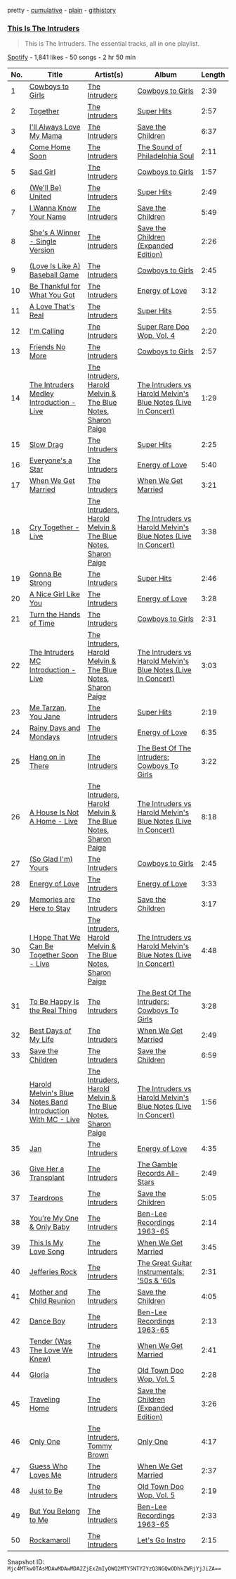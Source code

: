 pretty - [cumulative](/playlists/cumulative/37i9dQZF1DZ06evO1JHaiA.md) - [plain](/playlists/plain/37i9dQZF1DZ06evO1JHaiA) - [githistory](https://github.githistory.xyz/mackorone/spotify-playlist-archive/blob/main/playlists/plain/37i9dQZF1DZ06evO1JHaiA)

### [This Is The Intruders](https://open.spotify.com/playlist/37i9dQZF1DZ06evO1JHaiA)

> This is The Intruders\. The essential tracks, all in one playlist.

[Spotify](https://open.spotify.com/user/spotify) - 1,841 likes - 50 songs - 2 hr 50 min

| No. | Title | Artist(s) | Album | Length |
|---|---|---|---|---|
| 1 | [Cowboys to Girls](https://open.spotify.com/track/6n3WVi0pxFQuAjAQRPPryY) | [The Intruders](https://open.spotify.com/artist/30q5mqJmdYPaKabPMytzvv) | [Cowboys to Girls](https://open.spotify.com/album/4otscgqzgKPQZSdPhiC5fr) | 2:39 |
| 2 | [Together](https://open.spotify.com/track/10v7nPfuQaMGJQgpU21L4x) | [The Intruders](https://open.spotify.com/artist/30q5mqJmdYPaKabPMytzvv) | [Super Hits](https://open.spotify.com/album/0IpED0lu5CdYg4LXzJgK3h) | 2:57 |
| 3 | [I'll Always Love My Mama](https://open.spotify.com/track/5ZBTTuqouJbiC1wtCSJamG) | [The Intruders](https://open.spotify.com/artist/30q5mqJmdYPaKabPMytzvv) | [Save the Children](https://open.spotify.com/album/0yfInwsqclQ8YAp1OipaVM) | 6:37 |
| 4 | [Come Home Soon](https://open.spotify.com/track/2tKjz2r6ythkV1VtltQS9k) | [The Intruders](https://open.spotify.com/artist/30q5mqJmdYPaKabPMytzvv) | [The Sound of Philadelphia Soul](https://open.spotify.com/album/2Q8w71VnqCamXrDuakVeAb) | 2:11 |
| 5 | [Sad Girl](https://open.spotify.com/track/1eAZTu3kRk98Exu0n92YMC) | [The Intruders](https://open.spotify.com/artist/30q5mqJmdYPaKabPMytzvv) | [Cowboys to Girls](https://open.spotify.com/album/4otscgqzgKPQZSdPhiC5fr) | 1:57 |
| 6 | [\(We'll Be\) United](https://open.spotify.com/track/5Dbnnnj3PKhA3z0hSQk5J2) | [The Intruders](https://open.spotify.com/artist/30q5mqJmdYPaKabPMytzvv) | [Super Hits](https://open.spotify.com/album/0IpED0lu5CdYg4LXzJgK3h) | 2:49 |
| 7 | [I Wanna Know Your Name](https://open.spotify.com/track/3sAJJewqiwGKo9du51dSWk) | [The Intruders](https://open.spotify.com/artist/30q5mqJmdYPaKabPMytzvv) | [Save the Children](https://open.spotify.com/album/0yfInwsqclQ8YAp1OipaVM) | 5:49 |
| 8 | [She's A Winner \- Single Version](https://open.spotify.com/track/2KwuTMzMTasALOg6Lczzm3) | [The Intruders](https://open.spotify.com/artist/30q5mqJmdYPaKabPMytzvv) | [Save the Children \(Expanded Edition\)](https://open.spotify.com/album/7J3JudgjdcU1bwGa4XemAl) | 2:26 |
| 9 | [\(Love Is Like A\) Baseball Game](https://open.spotify.com/track/4Lg5z4lC7u1GPSeYvHPPi6) | [The Intruders](https://open.spotify.com/artist/30q5mqJmdYPaKabPMytzvv) | [Cowboys to Girls](https://open.spotify.com/album/4otscgqzgKPQZSdPhiC5fr) | 2:45 |
| 10 | [Be Thankful for What You Got](https://open.spotify.com/track/2OSzYtChSdgPfWcgsIqBoQ) | [The Intruders](https://open.spotify.com/artist/30q5mqJmdYPaKabPMytzvv) | [Energy of Love](https://open.spotify.com/album/56ppptQbKsmQMSSEMHyle5) | 3:12 |
| 11 | [A Love That's Real](https://open.spotify.com/track/79qtqjD96u81j1cgGk0tGM) | [The Intruders](https://open.spotify.com/artist/30q5mqJmdYPaKabPMytzvv) | [Super Hits](https://open.spotify.com/album/0IpED0lu5CdYg4LXzJgK3h) | 2:55 |
| 12 | [I'm Calling](https://open.spotify.com/track/3RjcNNuyAWYXmrulaD21CF) | [The Intruders](https://open.spotify.com/artist/30q5mqJmdYPaKabPMytzvv) | [Super Rare Doo Wop, Vol\. 4](https://open.spotify.com/album/5VP0K1yc9SneXKF6KAnZd3) | 2:20 |
| 13 | [Friends No More](https://open.spotify.com/track/2o3WT6RdrJcjRcXzLYfiMg) | [The Intruders](https://open.spotify.com/artist/30q5mqJmdYPaKabPMytzvv) | [Cowboys to Girls](https://open.spotify.com/album/4otscgqzgKPQZSdPhiC5fr) | 2:57 |
| 14 | [The Intruders Medley Introduction \- Live](https://open.spotify.com/track/1fmmjBUc9UHPl5x0YrtLBZ) | [The Intruders](https://open.spotify.com/artist/30q5mqJmdYPaKabPMytzvv), [Harold Melvin & The Blue Notes](https://open.spotify.com/artist/438JBZR1AR0l04AzcYW9gy), [Sharon Paige](https://open.spotify.com/artist/112QjqKDa4MQbs0FhOAgNk) | [The Intruders vs Harold Melvin's Blue Notes \(Live In Concert\)](https://open.spotify.com/album/1UWBEyPgg7GaXRAx2JV4QN) | 1:29 |
| 15 | [Slow Drag](https://open.spotify.com/track/7bDRsLX9AnLGmZo2jHIxFr) | [The Intruders](https://open.spotify.com/artist/30q5mqJmdYPaKabPMytzvv) | [Super Hits](https://open.spotify.com/album/0IpED0lu5CdYg4LXzJgK3h) | 2:25 |
| 16 | [Everyone's a Star](https://open.spotify.com/track/0C3lpa03bqjYdH5IHeNyo2) | [The Intruders](https://open.spotify.com/artist/30q5mqJmdYPaKabPMytzvv) | [Energy of Love](https://open.spotify.com/album/56ppptQbKsmQMSSEMHyle5) | 5:40 |
| 17 | [When We Get Married](https://open.spotify.com/track/577wJybDQlVQ4qrT8nogLk) | [The Intruders](https://open.spotify.com/artist/30q5mqJmdYPaKabPMytzvv) | [When We Get Married](https://open.spotify.com/album/06vixMex6zvkS4EB8RYFt7) | 3:21 |
| 18 | [Cry Together \- Live](https://open.spotify.com/track/1AHoHNRyc2MGWDMHRQMkRO) | [The Intruders](https://open.spotify.com/artist/30q5mqJmdYPaKabPMytzvv), [Harold Melvin & The Blue Notes](https://open.spotify.com/artist/438JBZR1AR0l04AzcYW9gy), [Sharon Paige](https://open.spotify.com/artist/112QjqKDa4MQbs0FhOAgNk) | [The Intruders vs Harold Melvin's Blue Notes \(Live In Concert\)](https://open.spotify.com/album/1UWBEyPgg7GaXRAx2JV4QN) | 3:38 |
| 19 | [Gonna Be Strong](https://open.spotify.com/track/3Z1ShJS6GqI5K3bUdZdOTT) | [The Intruders](https://open.spotify.com/artist/30q5mqJmdYPaKabPMytzvv) | [Super Hits](https://open.spotify.com/album/0IpED0lu5CdYg4LXzJgK3h) | 2:46 |
| 20 | [A Nice Girl Like You](https://open.spotify.com/track/6XPrQp3jvE9YcGJf6XVfXx) | [The Intruders](https://open.spotify.com/artist/30q5mqJmdYPaKabPMytzvv) | [Energy of Love](https://open.spotify.com/album/56ppptQbKsmQMSSEMHyle5) | 3:28 |
| 21 | [Turn the Hands of Time](https://open.spotify.com/track/2hVGNk2SveZLU1UhRQjTvf) | [The Intruders](https://open.spotify.com/artist/30q5mqJmdYPaKabPMytzvv) | [Cowboys to Girls](https://open.spotify.com/album/4otscgqzgKPQZSdPhiC5fr) | 2:31 |
| 22 | [The Intruders MC Introduction \- Live](https://open.spotify.com/track/1GOnplSqwgvFIcjeTL50SK) | [The Intruders](https://open.spotify.com/artist/30q5mqJmdYPaKabPMytzvv), [Harold Melvin & The Blue Notes](https://open.spotify.com/artist/438JBZR1AR0l04AzcYW9gy), [Sharon Paige](https://open.spotify.com/artist/112QjqKDa4MQbs0FhOAgNk) | [The Intruders vs Harold Melvin's Blue Notes \(Live In Concert\)](https://open.spotify.com/album/1UWBEyPgg7GaXRAx2JV4QN) | 3:03 |
| 23 | [Me Tarzan, You Jane](https://open.spotify.com/track/0009Q7nGlWjFzSjQIo9PmK) | [The Intruders](https://open.spotify.com/artist/30q5mqJmdYPaKabPMytzvv) | [Super Hits](https://open.spotify.com/album/0IpED0lu5CdYg4LXzJgK3h) | 2:19 |
| 24 | [Rainy Days and Mondays](https://open.spotify.com/track/4d6PIzxfJN3PmduWIYz3by) | [The Intruders](https://open.spotify.com/artist/30q5mqJmdYPaKabPMytzvv) | [Energy of Love](https://open.spotify.com/album/56ppptQbKsmQMSSEMHyle5) | 6:35 |
| 25 | [Hang on in There](https://open.spotify.com/track/2pSDtSXHyVSnwxldfujarc) | [The Intruders](https://open.spotify.com/artist/30q5mqJmdYPaKabPMytzvv) | [The Best Of The Intruders: Cowboys To Girls](https://open.spotify.com/album/3ByQcl2cmBljF8Ydu74Ry3) | 3:22 |
| 26 | [A House Is Not A Home \- Live](https://open.spotify.com/track/1RSo4zPAo4BlHaZwldlzRp) | [The Intruders](https://open.spotify.com/artist/30q5mqJmdYPaKabPMytzvv), [Harold Melvin & The Blue Notes](https://open.spotify.com/artist/438JBZR1AR0l04AzcYW9gy), [Sharon Paige](https://open.spotify.com/artist/112QjqKDa4MQbs0FhOAgNk) | [The Intruders vs Harold Melvin's Blue Notes \(Live In Concert\)](https://open.spotify.com/album/1UWBEyPgg7GaXRAx2JV4QN) | 8:18 |
| 27 | [\(So Glad I'm\) Yours](https://open.spotify.com/track/717Mself5i3vyfmsLkIkbC) | [The Intruders](https://open.spotify.com/artist/30q5mqJmdYPaKabPMytzvv) | [Cowboys to Girls](https://open.spotify.com/album/4otscgqzgKPQZSdPhiC5fr) | 2:45 |
| 28 | [Energy of Love](https://open.spotify.com/track/1q9MC7vjGT105dBvkyU3Sq) | [The Intruders](https://open.spotify.com/artist/30q5mqJmdYPaKabPMytzvv) | [Energy of Love](https://open.spotify.com/album/56ppptQbKsmQMSSEMHyle5) | 3:33 |
| 29 | [Memories are Here to Stay](https://open.spotify.com/track/1zQNHD6d44LnYJtmo4joSW) | [The Intruders](https://open.spotify.com/artist/30q5mqJmdYPaKabPMytzvv) | [Save the Children](https://open.spotify.com/album/0yfInwsqclQ8YAp1OipaVM) | 3:17 |
| 30 | [I Hope That We Can Be Together Soon \- Live](https://open.spotify.com/track/3lOtLeKb5DSyOROzldhUTz) | [The Intruders](https://open.spotify.com/artist/30q5mqJmdYPaKabPMytzvv), [Harold Melvin & The Blue Notes](https://open.spotify.com/artist/438JBZR1AR0l04AzcYW9gy), [Sharon Paige](https://open.spotify.com/artist/112QjqKDa4MQbs0FhOAgNk) | [The Intruders vs Harold Melvin's Blue Notes \(Live In Concert\)](https://open.spotify.com/album/1UWBEyPgg7GaXRAx2JV4QN) | 4:48 |
| 31 | [To Be Happy Is the Real Thing](https://open.spotify.com/track/5XmGIKx0TCwzPUkNxj8QY9) | [The Intruders](https://open.spotify.com/artist/30q5mqJmdYPaKabPMytzvv) | [The Best Of The Intruders: Cowboys To Girls](https://open.spotify.com/album/3ByQcl2cmBljF8Ydu74Ry3) | 3:28 |
| 32 | [Best Days of My Life](https://open.spotify.com/track/0ICwP1Ql94VflS9VMD8kwQ) | [The Intruders](https://open.spotify.com/artist/30q5mqJmdYPaKabPMytzvv) | [When We Get Married](https://open.spotify.com/album/06vixMex6zvkS4EB8RYFt7) | 2:49 |
| 33 | [Save the Children](https://open.spotify.com/track/3mfSxUjDW6JQGLd45Qbcr0) | [The Intruders](https://open.spotify.com/artist/30q5mqJmdYPaKabPMytzvv) | [Save the Children](https://open.spotify.com/album/0yfInwsqclQ8YAp1OipaVM) | 6:59 |
| 34 | [Harold Melvin's Blue Notes Band Introduction With MC \- Live](https://open.spotify.com/track/1jAcfm4tvdQY1BmnBzSLFb) | [The Intruders](https://open.spotify.com/artist/30q5mqJmdYPaKabPMytzvv), [Harold Melvin & The Blue Notes](https://open.spotify.com/artist/438JBZR1AR0l04AzcYW9gy), [Sharon Paige](https://open.spotify.com/artist/112QjqKDa4MQbs0FhOAgNk) | [The Intruders vs Harold Melvin's Blue Notes \(Live In Concert\)](https://open.spotify.com/album/1UWBEyPgg7GaXRAx2JV4QN) | 1:56 |
| 35 | [Jan](https://open.spotify.com/track/6vk4bs3o5EPeRceLmTtGZE) | [The Intruders](https://open.spotify.com/artist/30q5mqJmdYPaKabPMytzvv) | [Energy of Love](https://open.spotify.com/album/56ppptQbKsmQMSSEMHyle5) | 4:35 |
| 36 | [Give Her a Transplant](https://open.spotify.com/track/2aVqUmlGpPE55BeUzjDIfw) | [The Intruders](https://open.spotify.com/artist/30q5mqJmdYPaKabPMytzvv) | [The Gamble Records All\-Stars](https://open.spotify.com/album/5XwPEweRZRgXoaicBAF0gl) | 2:49 |
| 37 | [Teardrops](https://open.spotify.com/track/0yinyTv5ecDZLLdzOcK2sI) | [The Intruders](https://open.spotify.com/artist/30q5mqJmdYPaKabPMytzvv) | [Save the Children](https://open.spotify.com/album/0yfInwsqclQ8YAp1OipaVM) | 5:05 |
| 38 | [You're My One & Only Baby](https://open.spotify.com/track/3uq8W20KfDh10oPQkLhph0) | [The Intruders](https://open.spotify.com/artist/30q5mqJmdYPaKabPMytzvv) | [Ben\-Lee Recordings 1963\-65](https://open.spotify.com/album/2qZAQvx07N2D7AzKY3kAec) | 2:14 |
| 39 | [This Is My Love Song](https://open.spotify.com/track/6mSL08tLN782o4iw4PR1Ou) | [The Intruders](https://open.spotify.com/artist/30q5mqJmdYPaKabPMytzvv) | [When We Get Married](https://open.spotify.com/album/06vixMex6zvkS4EB8RYFt7) | 3:45 |
| 40 | [Jefferies Rock](https://open.spotify.com/track/7nunGSSMVd4wx8GnKAckXr) | [The Intruders](https://open.spotify.com/artist/30q5mqJmdYPaKabPMytzvv) | [The Great Guitar Instrumentals: '50s & '60s](https://open.spotify.com/album/1affb9CK5rnqn1ntuxd5dB) | 2:31 |
| 41 | [Mother and Child Reunion](https://open.spotify.com/track/6ztOb9W2NW1Z8jVC4gy8HA) | [The Intruders](https://open.spotify.com/artist/30q5mqJmdYPaKabPMytzvv) | [Save the Children](https://open.spotify.com/album/0yfInwsqclQ8YAp1OipaVM) | 4:05 |
| 42 | [Dance Boy](https://open.spotify.com/track/3ldpPfTpKMP4eksHXWW25A) | [The Intruders](https://open.spotify.com/artist/30q5mqJmdYPaKabPMytzvv) | [Ben\-Lee Recordings 1963\-65](https://open.spotify.com/album/2qZAQvx07N2D7AzKY3kAec) | 2:13 |
| 43 | [Tender \(Was The Love We Knew\)](https://open.spotify.com/track/7M6mfBANj32qorIc9aAM4Z) | [The Intruders](https://open.spotify.com/artist/30q5mqJmdYPaKabPMytzvv) | [When We Get Married](https://open.spotify.com/album/06vixMex6zvkS4EB8RYFt7) | 2:41 |
| 44 | [Gloria](https://open.spotify.com/track/0Nu3tJkKb4UBDBLRMVRV2s) | [The Intruders](https://open.spotify.com/artist/30q5mqJmdYPaKabPMytzvv) | [Old Town Doo Wop, Vol\. 5](https://open.spotify.com/album/5Lv8TMJkF1HYwoAyyJOuuF) | 2:28 |
| 45 | [Traveling Home](https://open.spotify.com/track/5sctZYHwWK6YWCTEuRQICa) | [The Intruders](https://open.spotify.com/artist/30q5mqJmdYPaKabPMytzvv) | [Save the Children \(Expanded Edition\)](https://open.spotify.com/album/7J3JudgjdcU1bwGa4XemAl) | 3:26 |
| 46 | [Only One](https://open.spotify.com/track/05uSb6kgHSKwZ5kCPOe9gh) | [The Intruders](https://open.spotify.com/artist/30q5mqJmdYPaKabPMytzvv), [Tommy Brown](https://open.spotify.com/artist/1Y0QTvY4F05lXyxK6tg436) | [Only One](https://open.spotify.com/album/1XTgmFRZK856v5CXB20tN9) | 4:17 |
| 47 | [Guess Who Loves Me](https://open.spotify.com/track/3nFsGJAST3fdmMOps24MOl) | [The Intruders](https://open.spotify.com/artist/30q5mqJmdYPaKabPMytzvv) | [When We Get Married](https://open.spotify.com/album/06vixMex6zvkS4EB8RYFt7) | 2:37 |
| 48 | [Just to Be](https://open.spotify.com/track/7BvoAUxstGc6Ssmc592bTG) | [The Intruders](https://open.spotify.com/artist/30q5mqJmdYPaKabPMytzvv) | [Old Town Doo Wop, Vol\. 5](https://open.spotify.com/album/5Lv8TMJkF1HYwoAyyJOuuF) | 2:19 |
| 49 | [But You Belong to Me](https://open.spotify.com/track/1gBgLPr9FPSNWcphljszz1) | [The Intruders](https://open.spotify.com/artist/30q5mqJmdYPaKabPMytzvv) | [Ben\-Lee Recordings 1963\-65](https://open.spotify.com/album/2qZAQvx07N2D7AzKY3kAec) | 2:33 |
| 50 | [Rockamaroll](https://open.spotify.com/track/5hWwB1t4DZHyyoFJ7O7oyl) | [The Intruders](https://open.spotify.com/artist/30q5mqJmdYPaKabPMytzvv) | [Let's Go Instro](https://open.spotify.com/album/2TRMwS7hcYepMtwbU1QOd1) | 2:15 |

Snapshot ID: `Mjc4MTkwOTAsMDAwMDAwMDA2ZjExZmIyOWQ2MTY5NTY2YzQ3NGQwODhkZWRjYjJiZA==`
